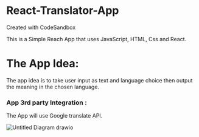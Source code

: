 # React-Translator-App
Created with CodeSandbox


This is a Simple Reach App that uses JavaScript, HTML, Css and React.

<h1>The App Idea:</h1>

The app idea is to take user input as text and language choice then output the meaning in the chosen language.

<h3> App 3rd party Integration :</h3>

The App will use  Google translate API. 

![Untitled Diagram drawio](https://user-images.githubusercontent.com/89101458/212475530-4537d09e-c346-4267-a395-ee85cca46357.png)
